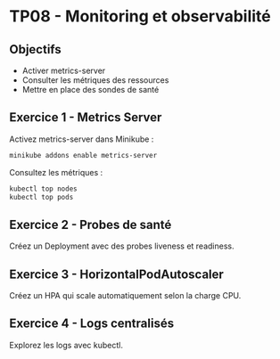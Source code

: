 # TP08 - Monitoring et observabilité

## Objectifs
- Activer metrics-server
- Consulter les métriques des ressources
- Mettre en place des sondes de santé

## Exercice 1 - Metrics Server
Activez metrics-server dans Minikube :

```bash
minikube addons enable metrics-server
```

Consultez les métriques :
```bash
kubectl top nodes
kubectl top pods
```

## Exercice 2 - Probes de santé
Créez un Deployment avec des probes liveness et readiness.

## Exercice 3 - HorizontalPodAutoscaler
Créez un HPA qui scale automatiquement selon la charge CPU.

## Exercice 4 - Logs centralisés
Explorez les logs avec kubectl.
